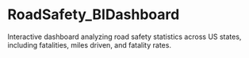 # RoadSafety_BIDashboard
Interactive dashboard analyzing road safety statistics across US states, including fatalities, miles driven, and fatality rates.

